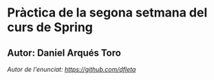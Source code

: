 # Pràctica de la segona setmana del curs de Spring
## Autor: Daniel Arqués Toro

_Autor de l'enunciat: https://github.com/dfleta_